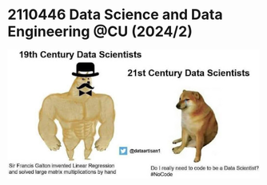 # 2110446 Data Science and Data Engineering @CU (2024/2)

![alt text](https://github.com/jaroonro/2110446_DSDE_2024s2/blob/main/image/meme.jpeg?raw=true)
